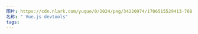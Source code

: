 ```yaml
---
图片: https://cdn.nlark.com/yuque/0/2024/png/34220974/1706515529413-76896ec1-8435-442f-babf-eb0e14964d25.png
名称: " Vue.js devtools"
tags:
---
```

